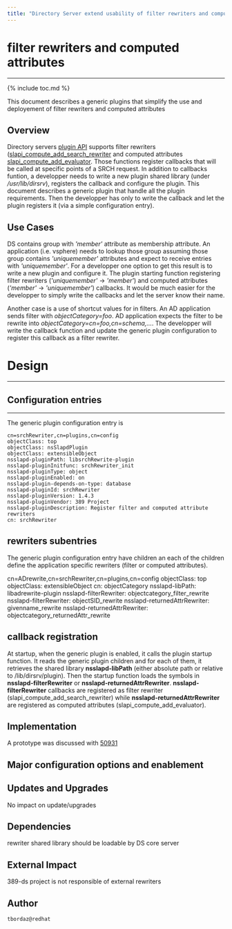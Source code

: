 ```yaml
---
title: "Directory Server extend usability of filter rewriters and computed attributes"
---
```

    
# filter rewriters and computed attributes
----------------

{% include toc.md %}

This document describes a generic plugins that simplify the use and deployement of filter rewriters and computed attributes

Overview
--------

Directory servers [plugin API](https://access.redhat.com/documentation/en-us/red_hat_directory_server/10/html/plug-in_guide/index) supports filter rewriters ([slapi_compute_add_search_rewriter](https://access.redhat.com/documentation/en-us/red_hat_directory_server/10/html/plug-in_guide/plugin_programming_guide-function_reference-slapi_compute_add_search_rewriter) and computed attributes [slapi_compute_add_evaluator](https://access.redhat.com/documentation/en-us/red_hat_directory_server/10/html/plug-in_guide/plugin_programming_guide-function_reference-functions_for_managing_computed_attributes#Plugin_Programming_Guide-Function_Reference-slapi_compute_add_evaluator).
Those functions register callbacks that will be called at specific points of a SRCH request.  In addition to callbacks funtion, a developper needs to write a new plugin shared library (under <i>/usr/lib/dirsrv</i>), registers the callback and configure the plugin.
This document describes a generic plugin that handle all the plugin requirements. Then the developper has only to write the callback and let the plugin registers it (via a simple configuration entry).

Use Cases
---------

DS contains group with <i>'member'</i> attribute as membership attribute. An application (i.e. vsphere) needs to lookup those group assuming those group contains <i>'uniquemember'</i> attributes and expect to receive entries with <i>'uniquemember'</i>. For a developper one option to get this result is to write a new plugin and configure it. The plugin starting function registering filter rewriters (<i>'uniquemember'</i> -> <i>'member'</i>) and computed attributes (<i>'member'</i> -> <i>'uniquemember'</i>) callbacks.
It would be much easier for the developper to simply write the callbacks and let the server know their name.

Another case is a use of shortcut values for in filters. An AD application sends filter with <i>objectCategory=foo</i>. AD application expects the filter to be rewrite into <i>objectCategory=cn=foo,cn=schema,...</i>. The developper will write the callback function and update the generic plugin configuration to register this callback as a filter rewriter.

# Design
------

## Configuration entries
------------------

The generic plugin configuration entry is

    cn=srchRewriter,cn=plugins,cn=config
    objectClass: top
    objectClass: nsSlapdPlugin
    objectClass: extensibleObject
    nsslapd-pluginPath: libsrchRewrite-plugin
    nsslapd-pluginInitfunc: srchRewriter_init
    nsslapd-pluginType: object
    nsslapd-pluginEnabled: on
    nsslapd-plugin-depends-on-type: database
    nsslapd-pluginId: srchRewriter
    nsslapd-pluginVersion: 1.4.3
    nsslapd-pluginVendor: 389 Project
    nsslapd-pluginDescription: Register filter and computed attribute rewriters
    cn: srchRewriter

## rewriters subentries

The generic plugin configuration entry have children an each of the children define the application specific rewriters (filter or computed attributes).

cn=ADrewrite,cn=srchRewriter,cn=plugins,cn=config
objectClass: top
objectClass: extensibleObject
cn: objectCategory
nsslapd-libPath: libadrewrite-plugin
nsslapd-filterRewriter: objectcategory_filter_rewrite
nsslapd-filterRewriter: objectSID_rewrite
nsslapd-returnedAttrRewriter: givenname_rewrite
nsslapd-returnedAttrRewriter: objectcategory_returnedAttr_rewrite

## callback registration

At startup, when the generic plugin is enabled, it calls the plugin startup function. It reads the generic plugin children and for each of them,
it retrieves the shared library <b>nsslapd-libPath</b> (either absolute path or relative to /lib/dirsrv/plugin). Then the startup function loads the symbols in <b>nsslapd-filterRewriter</b> or <b>nsslapd-returnedAttrRewriter</b>. <b>nsslapd-filterRewriter</b> callbacks are registered as filter rewriter (slapi_compute_add_search_rewriter) while <b>nsslapd-returnedAttrRewriter</b> are registered as computed attributes (slapi_compute_add_evaluator).


Implementation
--------------

A prototype was discussed with [50931](https://pagure.io/389-ds-base/pull-request/50939)

Major configuration options and enablement
------------------------------------------

Updates and Upgrades
--------------------

No impact on update/upgrades

Dependencies
------------

rewriter shared library should be loadable by DS core server

External Impact
---------------

389-ds project is not responsible of external rewriters

Author
------

    tbordaz@redhat

